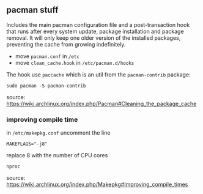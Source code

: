 ## pacman stuff

Includes the main pacman configuration file and a post-transaction hook that runs after every system update, package installation and package removal. It will only keep one older version of the installed packages, preventing the cache from growing indefinitely.

- move `pacman.conf` in `/etc`
- move `clean_cache.hook` in `/etc/pacman.d/hooks`

The hook use `paccache` which is an util from the `pacman-contrib` package:
```
sudo pacman -S pacman-contrib
```

source: https://wiki.archlinux.org/index.php/Pacman#Cleaning_the_package_cache

### improving compile time
in `/etc/makepkg.conf` uncomment the line
```
MAKEFLAGS="-j8"
```
replace 8 with the number of CPU cores
```
nproc
```

source: https://wiki.archlinux.org/index.php/Makepkg#Improving_compile_times
